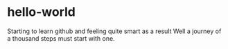 # hello-world
Starting to learn github and feeling quite smart as a result
Well a journey of a thousand steps must start with one.
